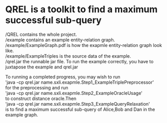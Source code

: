 QREL is a toolkit to find a maximum successful sub-query
=========================================
/QREL contains the whole project.<br>
/example contains an example entity-relation graph.<br>
/example/ExampleGraph.pdf is how the exapmle entity-relation graph look like.<br>
/example/ExampleTriples is the source data of the example.<br>
/qrel.jar the runnable jar file. To run the example correctly, you have to juxtapose the example and qrel.jar <br>

To running a completed progress, you may wish to run <br>
'java -cp qrel.jar name.sxli.exapmle.Step1_ExampleTriplePreprocessor'<br>
for the preprocessing and run <br>
'java -cp qrel.jar name.sxli.exapmle.Step2_ExampleOracleUsage'<br>
to construct distance oracle.Then <br>
'java -cp qrel.jar name.sxli.exapmle.Step3_ExampleQueryRelaxation'<br>
is to find a maximum successful sub-query of Alice,Bob and Dan in the example graph.<br>
